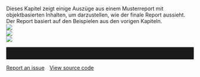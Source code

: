 

Dieses Kapitel zeigt einige Auszüge aus einem Musterreport mit
objektbasierten Inhalten, um darzustellen, wie der finale Report
aussieht. Der Report basiert auf den Beispielen aus den vorigen
Kapiteln.  
![](//images.ctfassets.net/utx1h0gfm1om/7iO2LdK0JUYY4gGoKeY86w/fc8af9802c2d6e79a6f08ecc8744e387/1017988.png)  
![](//images.ctfassets.net/utx1h0gfm1om/4H6bLSicDYAGQ2S0issEY6/e27825d83ec885f23f657d3ea1602069/1017975.png)  
![](//images.ctfassets.net/utx1h0gfm1om/2ZlQ47DSLuo4USOKEy62KW/59c8ec55a83e36ff736897186e8ce7dd/1017979.png)


<hr style="padding-top:2rem" />
<a href="https://github.com/process4/docs/issues" target="_blank" class="bgw btn btn-primary btn-lg shadow-sm">Report an issue</a>
<a href="https://github.com/process4/docs" target="_blank" class="bgw btn btn-primary btn-lg shadow-sm" style="margin-left:10px;">View source code</a>